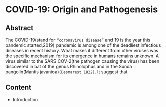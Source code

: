 # COVID-19: Origin and Pathogenesis

## Abstract

The COVID-19(stand for `“coronavirus disease”` and 19 is the year this pandemic started,2019) pandemic is among one of the deadliest infectious diseases in recent history. What makes it different from other viruses  was the specific mechanism for its emergence in humans remains unknown. A virus similar to the SARS COV-2(the pathogen causing the virus) has been discovered in bat of the genus Rhinolophus and in the Sunda pangolin(Mantis javanica)`(Desmarest 1822)`. It suggest that 


## Content
- Introduction
